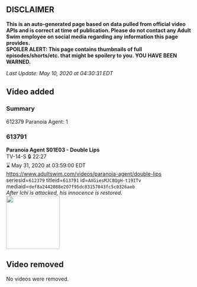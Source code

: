 ## DISCLAIMER
**This is an auto-generated page based on data pulled from official video APIs and is correct at time of publication. Please do not contact any Adult Swim employee on social media regarding any information this page provides.**  
**SPOILER ALERT: This page contains thumbnails of full episodes/shorts/etc. that might be spoilery to you. YOU HAVE BEEN WARNED.**  

_Last Update: May 10, 2020 at 04:30:31 EDT_
## Video added
### Summary
612379 Paranoia Agent: 1  
### 613791
**Paranoia Agent S01E03 - Double Lips**  
TV-14-S 🔒 22:27  
⌛ May 31, 2020 at 03:59:00 EDT  
https://www.adultswim.com/videos/paranoia-agent/double-lips  
seriesid=`612379` titleid=`613791` id=`AXGiesMJC8QgH-t19ITv` mediaid=`def8a2442088e207f95dc83157043fc5c0326aeb`  
_After Ichi is attacked, his innocence is restored._  
<a href="https://media.cdn.adultswim.com/uploads/20200422/thumbnails/2_204221121224-ParanoiaAgent_003.jpg"><img src="https://media.cdn.adultswim.com/uploads/20200422/thumbnails/2_204221121224-ParanoiaAgent_003.jpg" height="144px" /></a>
## Video removed
No videos were removed.  
